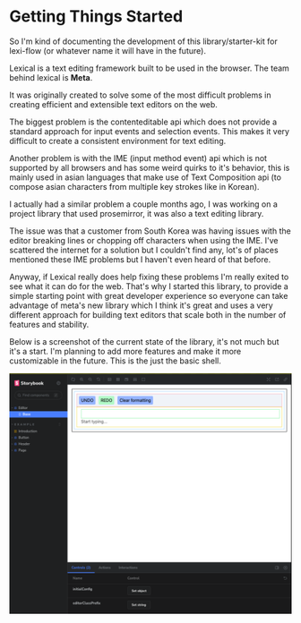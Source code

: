 # Getting Things Started

So I'm kind of documenting the development of this library/starter-kit
for lexi-flow (or whatever name it will have in the future).

Lexical is a text editing framework built to be used in the browser.
The team behind lexical is **Meta**.

It was originally created to solve some of the most difficult problems in creating efficient
and extensible text editors on the web.

The biggest problem is the contenteditable api which does not provide a standard approach
for input events and selection events. This makes it very difficult to create a consistent
environment for text editing.

Another problem is with the IME (input method event) api which is not supported by all browsers
and has some weird quirks to it's behavior, this is mainly used in asian languages that make
use of Text Composition api (to compose asian characters from multiple key strokes like in Korean).

I actually had a similar problem a couple months ago, I was working on a project library
that used prosemirror, it was also a text editing library.

The issue was that a customer from South Korea was having issues with the editor
breaking lines or chopping off characters when using the IME.
I've scattered the internet for a solution but I couldn't find any, lot's of places
mentioned these IME problems but I haven't even heard of that before.


Anyway, if Lexical really does help fixing these problems I'm really exited to see
what it can do for the web. That's why I started this library, to provide a simple
starting point with great developer experience so everyone can take advantage of meta's new library
which I think it's great and uses a very different approach for building text editors
that scale both in the number of features and stability.


Below is a screenshot of the current state of the library, it's not much but it's a start.
I'm planning to add more features and make it more customizable in the future.
This is the just the basic shell.

![How it started](./initial-structure.png)
